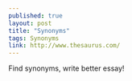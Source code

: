 ```yaml
---
published: true
layout: post
title: "Synonyms"
tags: Synonyms
link: http://www.thesaurus.com/
---
```


Find synonyms, write better essay!
